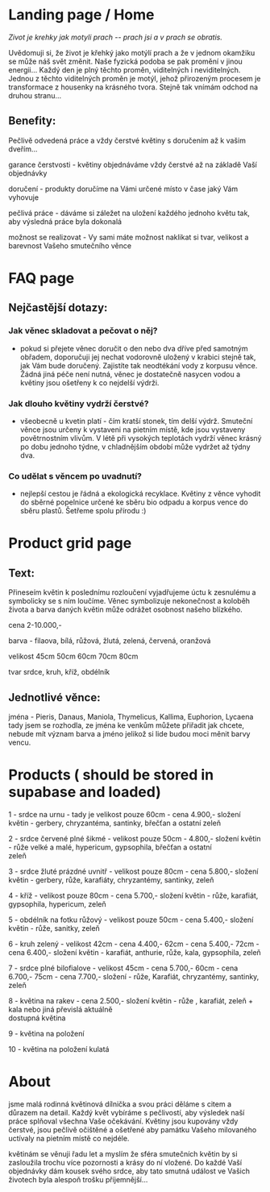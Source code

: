 # Landing page / Home

*Zivot je krehky jak motyli prach -- prach jsi a v prach se obratis.*

Uvědomuji si, že život je křehký jako motýlí prach a že v jednom okamžiku se může náš svět změnit. Naše fyzická podoba se pak promění v jinou energii… Každý den je plný těchto proměn, viditelných i neviditelných. Jednou z těchto viditelných proměn je motýl, jehož přirozeným procesem je transformace z housenky na krásného tvora. Stejně tak vnímám odchod na druhou stranu…


## Benefity:

Pečlivě odvedená práce a vždy čerstvé květiny s doručením až k vašim dveřím...

garance čerstvosti - květiny objednáváme vždy čerstvé až na základě Vaší objednávky
 
doručení - produkty doručíme na Vámi určené místo v čase jaký Vám vyhovuje

pečlivá práce - dáváme si záležet na uložení každého jednoho květu tak, aby výsledná práce byla dokonalá

možnost se realizovat - Vy sami máte možnost naklikat si tvar, velikost a barevnost Vašeho smutečního věnce

# FAQ page

## Nejčastější dotazy:

### Jak věnec skladovat a pečovat o něj?
- pokud si přejete věnec doručit o den nebo dva dříve před samotným obřadem, doporučuji jej nechat vodorovně uložený v krabici stejně tak, jak Vám bude doručený. Zajistíte tak neodtékání vody z korpusu věnce.
Žádná jiná péče není nutná, věnec je dostatečně nasycen vodou a květiny jsou ošetřeny k co nejdelší výdrži.

### Jak dlouho květiny vydrží čerstvé?
- všeobecně u kvetin platí - čím kratší stonek, tím delší výdrž.
Smuteční věnce jsou určeny k vystaveni na pietním místě, kde jsou vystaveny povětrnostním vlivům. V létě při vysokých teplotách vydrží věnec krásný po dobu jednoho týdne, v chladnějším období může vydržet až týdny dva.

### Co udělat s věncem po uvadnutí?
- nejlepší cestou je řádná a ekologická recyklace. Květiny z věnce vyhodit do sběrné popelnice určené ke sběru bio odpadu
a korpus vence do sběru plastů.
Šetřeme spolu přírodu :)

# Product grid page

## Text:

Přineseím květin k poslednímu rozloučení vyjadřujeme úctu k zesnulému a symbolicky se s ním loučíme. Věnec symbolizuje nekonečnost a koloběh života a barva daných květin může odrážet osobnost našeho blízkého.

cena 2-10.000,-

barva - filaova, bílá, růžová, žlutá, zelená, červená, oranžová

velikost 45cm 50cm 60cm 70cm 80cm

tvar srdce, kruh, kříž, obdélník

## Jednotlivé věnce:

jména - Pieris, Danaus, Maniola, Thymelicus, Kallima, Euphorion, Lycaena
tady jsem se rozhodla, ze jména ke venkům můžete přiřadit jak chcete, nebude mít význam barva a jméno jelikož si lide budou moci měnit barvy vencu.

# Products ( should be stored in supabase and loaded)

1 - srdce na urnu - tady je velikost pouze 60cm - cena 4.900,-
     složení květin - gerbery, chryzantéma, santinky, břečťan a ostatní zeleň

2 - srdce červené plné šikmé - velikost pouze 50cm  - 4.800,-
      složení květin - růže velké a malé, hypericum, gypsophila, břečťan a ostatní       
      zeleň

3 - srdce žluté prázdné uvnitř - velikost pouze 80cm - cena 5.800,-
      složení květin - gerbery, růže, karafiáty, chryzantémy, santinky, zeleň

4 - kříž - velikost pouze 80cm - cena 5.700,-
      složení květin - růže, karafiát, gypsophila, hypericum, zeleň

5 - obdélník na fotku růžový - velikost pouze 50cm - cena 5.400,-
      složení květin - růže, sanitky, zeleň

6 - kruh zelený - velikost 42cm - cena 4.400,-
                                           62cm - cena 5.400,-
                                           72cm - cena 6.400,-
      složení květin - karafiát, anthurie, růže, kala, gypsophila, zeleň

7 - srdce plné bilofialove - velikost 45cm - cena 5.700,-
                                                           60cm - cena 6.700,-
                                                           75cm - cena 7.700,-
     složení - růže, Karafiát, chryzantémy, santinky, zeleň

8 - květina na rakev - cena 2.500,-
     složení květin - růže , karafiát, zeleň + kala nebo jiná převislá aktuálně     
     dostupná květina

9 - květina na položení


10 - květina na položení kulatá 


# About

jsme malá rodinná květinová dílnička a svou práci děláme s citem a důrazem na detail. Každý květ vybíráme s pečlivostí, aby výsledek naší práce splňoval všechna Vaše očekávání.
Květiny jsou kupovány vždy čerstvé, jsou pečlivě očištěné a ošetřené aby památku Vašeho milovaného uctívaly na pietním místě co nejdéle.

květinám se věnuji řadu let a myslím že sféra smutečních květin by si zasloužila trochu více pozornosti a krásy do ní vložené.
Do každé Vaší objednávky dám kousek svého srdce, aby tato smutná událost ve Vašich životech byla alespoň trošku příjemnější...
